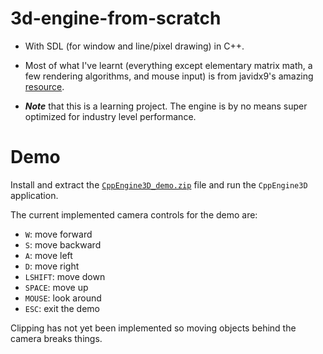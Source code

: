 # 3d-engine-from-scratch
- With SDL (for window and line/pixel drawing) in C++.

- Most of what I've learnt (everything except elementary matrix math, a few rendering algorithms, and mouse input) is from javidx9's amazing [resource](https://www.youtube.com/watch?v=ih20l3pJoeU&list=RDCMUC-yuWVUplUJZvieEligKBkA&index=3).


- _**Note**_ that this is a learning project. The engine is by no means super optimized for industry level performance.

# Demo
Install and extract the [`CppEngine3D_demo.zip`](https://github.com/SeanJxie/3d-engine-from-scratch/blob/main/CppEngine3D_demo.zip?raw=true) file and run the `CppEngine3D` application.

The current implemented camera controls for the demo are:
- `W`: move forward
- `S`: move backward
- `A`: move left
- `D`: move right
- `LSHIFT`: move down
- `SPACE`: move up
- `MOUSE`: look around
- `ESC`: exit the demo

Clipping has not yet been implemented so moving objects behind the camera breaks things.

